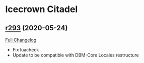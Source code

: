 # <DBM> Icecrown Citadel

## [r293](https://github.com/DeadlyBossMods/DBM-WotLK/tree/r293) (2020-05-24)
[Full Changelog](https://github.com/DeadlyBossMods/DBM-WotLK/compare/r292...r293)

- Fix luacheck  
- Update to be compatible with DBM-Core Locales restructure  

